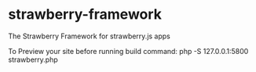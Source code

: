 # strawberry-framework
The Strawberry Framework for strawberry.js apps

To Preview your site before running build command:
php -S 127.0.0.1:5800 strawberry.php